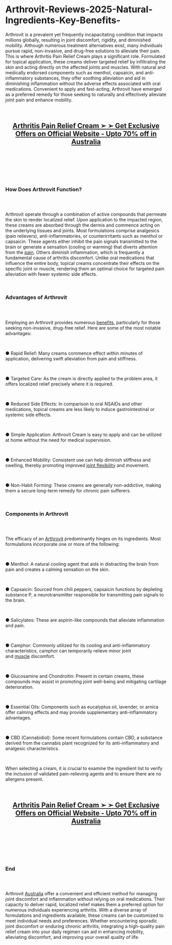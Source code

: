 # Arthrovit-Reviews-2025-Natural-Ingredients-Key-Benefits-

<p>Arthrovit is a prevalent yet frequently incapacitating condition that impacts millions globally, resulting in joint discomfort, rigidity, and diminished mobility. Although numerous treatment alternatives exist, many individuals pursue rapid, non-invasive, and drug-free solutions to alleviate their pain. This is where Arthritis Pain Relief Cream plays a significant role. Formulated for topical application, these creams deliver targeted relief by infiltrating the skin and acting directly on the affected joints and muscles. With natural and medically endorsed components such as menthol, capsaicin, and anti-inflammatory substances, they offer soothing alleviation and aid in diminishing inflammation without the adverse effects associated with oral medications. Convenient to apply and fast-acting, Arthrovit have emerged as a preferred remedy for those seeking to naturally and effectively alleviate joint pain and enhance mobility.</p>
<p>&nbsp;</p>
<h2 align="CENTER"><a href="https://academly.org/recommends/arthrovit/"><strong>Arthritis Pain Relief Cream ➢ ➢ Get Exclusive Offers on Official Website - Upto 70% off in Australia</strong></a></h2>
<h2>&nbsp;</h2>
<p><a href="https://academly.org/recommends/arthrovit/"><img src="https://storage.penzu.com/g/KY2QCWpGJNRuGSXU" alt="" /></a></p>
<p>&nbsp;</p>
<h3><strong>How Does Arthrovit Function?</strong></h3>
<h3>&nbsp;</h3>
<p>Arthrovit operate through a combination of active compounds that permeate the skin to render localized relief. Upon application to the impacted region, these creams are absorbed through the dermis and commence acting on the underlying tissues and joints. Most formulations comprise analgesics (pain relievers), anti-inflammatories, or counterirritants such as menthol or capsaicin. These agents either inhibit the pain signals transmitted to the brain or generate a sensation (cooling or warming) that diverts attention from the&nbsp;<a href="https://arthromdcream.net/">pain</a>. Others diminish inflammation, which is frequently a fundamental cause of arthritis discomfort. Unlike oral medications that influence the entire body, topical creams concentrate their effects on the specific joint or muscle, rendering them an optimal choice for targeted pain alleviation with fewer systemic side effects.</p>
<p>&nbsp;</p>
<h3><strong>Advantages of Arthrovit</strong></h3>
<h3>&nbsp;</h3>
<p>Employing an Arthrovit provides numerous&nbsp;<a href="https://trimologydiet.com/">benefits</a>, particularly for those seeking non-invasive, drug-free relief. Here are some of the most notable advantages:</p>
<p>&nbsp;</p>
<p>● Rapid Relief: Many creams commence effect within minutes of application, delivering swift alleviation from pain and stiffness.</p>
<p>&nbsp;</p>
<p>● Targeted Care: As the cream is directly applied to the problem area, it offers localized relief precisely where it is required.</p>
<p>&nbsp;</p>
<p>● Reduced Side Effects: In comparison to oral NSAIDs and other medications, topical creams are less likely to induce gastrointestinal or systemic side effects.</p>
<p>&nbsp;</p>
<p>● Simple Application: Arthrovit Cream is easy to apply and can be utilized at home without the need for medical supervision.</p>
<p>&nbsp;</p>
<p>● Enhanced Mobility: Consistent use can help diminish stiffness and swelling, thereby promoting improved&nbsp;<a href="https://leanovacapsules.co.uk/">joint flexibility</a>&nbsp;and movement.</p>
<p>&nbsp;</p>
<p>● Non-Habit Forming: These creams are generally non-addictive, making them a secure long-term remedy for chronic pain sufferers.</p>
<p>&nbsp;</p>
<h3><strong>Components in Arthrovit</strong></h3>
<h3>&nbsp;</h3>
<p>The efficacy of an&nbsp;<a href="https://arthrovitcream.com/">Arthrovit</a>&nbsp;predominantly hinges on its ingredients. Most formulations incorporate one or more of the following:</p>
<p>&nbsp;</p>
<p>● Menthol: A natural cooling agent that aids in distracting the brain from pain and creates a calming sensation on the skin.</p>
<p>&nbsp;</p>
<p>● Capsaicin: Sourced from chili peppers, capsaicin functions by depleting substance P, a neurotransmitter responsible for transmitting pain signals to the brain.</p>
<p>&nbsp;</p>
<p>● Salicylates: These are aspirin-like compounds that alleviate inflammation and pain.</p>
<p>&nbsp;</p>
<p>● Camphor: Commonly utilized for its cooling and anti-inflammatory characteristics, camphor can temporarily relieve minor joint and&nbsp;<a href="https://leanovadiet.de/">muscle</a>&nbsp;discomfort.</p>
<p>&nbsp;</p>
<p>● Glucosamine and Chondroitin: Present in certain creams, these compounds may assist in promoting joint well-being and mitigating cartilage deterioration.</p>
<p>&nbsp;</p>
<p>● Essential Oils: Components such as eucalyptus oil, lavender, or arnica offer calming effects and may provide supplementary anti-inflammatory advantages.</p>
<p>&nbsp;</p>
<p>● CBD (Cannabidiol): Some recent formulations contain CBD, a substance derived from the cannabis plant recognized for its anti-inflammatory and analgesic characteristics.</p>
<p>&nbsp;</p>
<p>When selecting a cream, it is crucial to examine the ingredient list to verify the inclusion of validated pain-relieving agents and to ensure there are no allergens present.</p>
<p>&nbsp;</p>
<h2 align="CENTER"><a href="https://academly.org/recommends/arthrovit/"><strong>Arthritis Pain Relief Cream ➢ ➢ Get Exclusive Offers on Official Website - Upto 70% off in Australia</strong></a></h2>
<h2>&nbsp;</h2>
<p><a href="https://academly.org/recommends/arthrovit/"><img src="https://storage.penzu.com/g/qWTjx672ZETsQ6Si" alt="" /></a></p>
<p>&nbsp;</p>
<h3><strong>End</strong></h3>
<h3>&nbsp;</h3>
<p>Arthrovit&nbsp;<a href="https://cellev8redrive.com/">Australia</a>&nbsp;offer a convenient and efficient method for managing joint discomfort and inflammation without relying on oral medications. Their capacity to deliver rapid, localized relief makes them a preferred option for numerous individuals experiencing arthritis. With a diverse array of formulations and ingredients available, these creams can be customized to meet individual needs and preferences. Whether encountering sporadic joint discomfort or enduring chronic arthritis, integrating a high-quality pain relief cream into your daily regimen can aid in enhancing mobility, alleviating discomfort, and improving your overall quality of life.</p>
